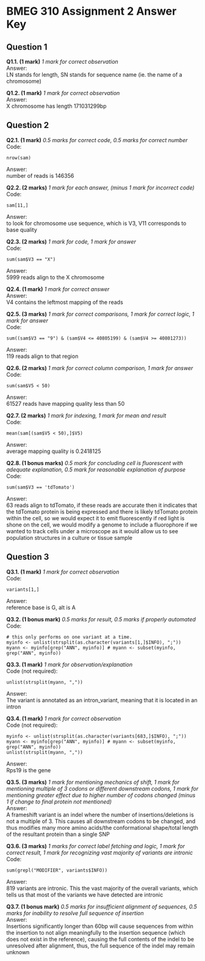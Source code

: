 # BMEG 310 Assignment 2 Answer Key

## Question 1
**Q1.1. (1 mark)** *1 mark for correct observation*<br/>
Answer:<br/>
LN stands for length, SN stands for sequence name (ie. the name of a chromosome)


**Q1.2. (1 mark)** *1 mark for correct observation*<br/>
Answer:<br/>
X chromosome has length 171031299bp


## Question 2
**Q2.1. (1 mark)** *0.5 marks for correct code, 0.5 marks for correct number*<br/>
Code:
```
nrow(sam)
```
Answer:<br/>
number of reads is 146356


**Q2.2. (2 marks)** *1 mark for each answer, (minus 1 mark for incorrect code)*<br/>
Code:
```
sam[11,]
```
Answer:<br/>
to look for chromosome use sequence, which is V3, V11 corresponds to base quality


**Q2.3. (2 marks)** *1 mark for code, 1 mark for answer*<br/>
Code:
```
sum(sam$V3 == "X")
```
Answer:<br/>
5999 reads align to the X chromosome


**Q2.4. (1 mark)** *1 mark for correct answer*<br/>
Answer:<br/>
V4 contains the leftmost mapping of the reads


**Q2.5. (3 marks)** *1 mark for correct comparisons, 1 mark for correct logic, 1 mark for answer*<br/>
Code:
```
sum((sam$V3 == "9") & (sam$V4 <= 40805199) & (sam$V4 >= 40801273))
```
Answer:<br/>
119 reads align to that region


**Q2.6. (2 marks)** *1 mark for correct column comparison, 1 mark for answer*<br/>
Code:
```
sum(sam$V5 < 50)
```
Answer:<br/>
61527 reads have mapping quality less than 50


**Q2.7. (2 marks)** *1 mark for indexing, 1 mark for mean and result*<br/>
Code:
```
mean(sam[(sam$V5 < 50),]$V5)
```
Answer:<br/>
average mapping quality is 0.2418125


**Q2.8. (1 bonus marks)** *0.5 mark for concluding cell is fluorescent with adequate explanation, 0.5 mark for reasonable explanation of purpose*<br/>
Code:
```
sum(sam$V3 == 'tdTomato')
```
Answer:<br/>
63 reads align to tdTomato, if these reads are accurate then it indicates that the tdTomato protein is being expressed and there is likely tdTomato protein within the cell, so we would expect it to emit fluorescently if red light is shone on the cell, we would modify a genome to include a fluorophore if we wanted to track cells under a microscope as it would allow us to see population structures in a culture or tissue sample

## Question 3
**Q3.1. (1 mark)** *1 mark for correct observation*<br/>
Code:
```
variants[1,]
```
Answer:<br/>
reference base is G, alt is A


**Q3.2. (1 bonus mark)** *0.5 marks for result, 0.5 marks if properly automated*<br/>
Code:
```
# this only performs on one variant at a time.
myinfo <- unlist(strsplit(as.character(variants[1,]$INFO), ";"))
myann <- myinfo[grep("ANN", myinfo)] # myann <- subset(myinfo, grep("ANN", myinfo))
```


**Q3.3. (1 mark)** *1 mark for observation/explanation*<br/>
Code (not required):
```
unlist(strsplit(myann, ","))
```
Answer:<br/>
The variant is annotated as an intron_variant, meaning that it is located in an intron


**Q3.4. (1 mark)** *1 mark for correct observation*<br/>
Code (not required):
```
myinfo <- unlist(strsplit(as.character(variants[683,]$INFO), ";"))
myann <- myinfo[grep("ANN", myinfo)] # myann <- subset(myinfo, grep("ANN", myinfo))
unlist(strsplit(myann, ","))
```
Answer:<br/>
Rps19 is the gene


**Q3.5. (3 marks)** *1 mark for mentioning mechanics of shift, 1 mark for mentioning multiple of 3 codons or different downstream codons, 1 mark for mentioning greater effect due to higher number of codons changed (minus 1 if change to final protein not mentioned)*<br/>
Answer:<br/>
A frameshift variant is an indel where the number of insertions/deletions is not a multiple of 3. This causes all downstream codons to be changed, and thus modifies many more amino acids/the conformational shape/total length of the resultant protein than a single SNP 


**Q3.6. (3 marks)** *1 marks for correct label fetching and logic, 1 mark for correct result, 1 mark for recognizing vast majority of variants are intronic*<br/>
Code:
```
sum(grepl("MODIFIER", variants$INFO))
```
Answer:<br/>
819 variants are intronic. This the vast majority of the overall variants, which tells us that most of the variants we have detected are intronic

**Q3.7. (1 bonus mark)** *0.5 marks for insufficient alignment of sequences, 0.5 marks for inability to resolve full sequence of insertion*<br/>
Answer:<br/>
Insertions significantly longer than 60bp will cause sequences from within the insertion to not align meaningfully to the insertion sequence (which does not exist in the reference), causing the full contents of the indel to be unresolved after alignment, thus, the full sequence of the indel may remain unknown
